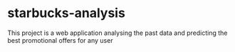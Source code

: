 # starbucks-analysis
This project is a web application analysing the past data and predicting the best promotional offers for any user
